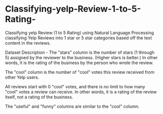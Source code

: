 # Classifying-yelp-Review-1-to-5-Rating-
Classifying yelp Review (1 to 5 Rating) using Natural Language Processing
classifying Yelp Reviews into 1 star or 5 star categories based off the text content in the reviews.

Dataset Description - 
The "stars" column is the number of stars (1 through 5) assigned by the reviewer to the business. (Higher stars is better.) In other words, it is the rating of the business by the person who wrote the review.

The "cool" column is the number of "cool" votes this review received from other Yelp users.

All reviews start with 0 "cool" votes, and there is no limit to how many "cool" votes a review can receive. In other words, it is a rating of the review itself, not a rating of the business.

The "useful" and "funny" columns are similar to the "cool" column.
